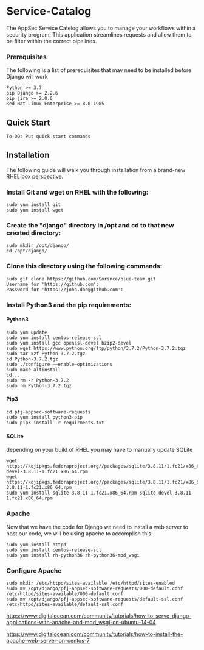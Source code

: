 # Service-Catalog

The AppSec Service Catelog allows you to manage your workflows within a security program.
This application streamlines requests and allow them to be filter within the correct pipelines.


### Prerequisites
The following is a list of prerequisites that may need to be installed before Django will work
```
Python >= 3.7
pip Django >= 2.2.6
pip jira >= 2.0.0
Red Hat Linux Enterprise >= 8.0.1905
```

## Quick Start

```
To-DO: Put quick start commands
```

## Installation
The following guide will walk you through installation from a brand-new RHEL box perspective.
### Install Git and wget on RHEL with the following:
```
sudo yum install git
sudo yum install wget
```

### Create the "django" directory in /opt and cd to that new created directory:
```
sudo mkdir /opt/django/
cd /opt/django/
```

### Clone this directory using the following commands:
```
sudo git clone https://github.com/Sorsnce/blue-team.git
Username for 'https://github.com':
Password for 'https://john.doe@github.com':
```

### Install Python3 and the pip requirements:
#### Python3
```
sudo yum update
sudo yum install centos-release-scl
sudo yum install gcc openssl-devel bzip2-devel
sudo wget https://www.python.org/ftp/python/3.7.2/Python-3.7.2.tgz
sudo tar xzf Python-3.7.2.tgz
cd Python-3.7.2.tgz
sudo ./configure ––enable–optimizations
sudo make altinstall
cd ..
sudo rm -r Python-3.7.2
sudo rm Python-3.7.2.tgz
```
#### Pip3
```
cd pfj-appsec-software-requests
sudo yum install python3-pip
sudo pip3 install -r requirments.txt
```
#### SQLite
depending on your build of RHEL you may have to manually update SQLite
```
wget https://kojipkgs.fedoraproject.org//packages/sqlite/3.8.11/1.fc21/x86_64/sqlite-devel-3.8.11-1.fc21.x86_64.rpm
wget https://kojipkgs.fedoraproject.org//packages/sqlite/3.8.11/1.fc21/x86_64/sqlite-3.8.11-1.fc21.x86_64.rpm
sudo yum install sqlite-3.8.11-1.fc21.x86_64.rpm sqlite-devel-3.8.11-1.fc21.x86_64.rpm
```

### Apache
Now that we have the code for Django we need to install a web server to host our code, we will be using apache to accomplish this.
```
sudo yum install httpd
sudo yum install centos-release-scl
sudo yum install rh-python36 rh-python36-mod_wsgi
```

### Configure Apache
```
sudo mkdir /etc/httpd/sites-available /etc/httpd/sites-enabled
sudo mv /opt/django/pfj-appsec-software-requests/000-default.conf /etc/httpd/sites-available/000-default.conf
sudo mv /opt/django/pfj-appsec-software-requests/default-ssl.conf /etc/httpd/sites-available/default-ssl.conf
```

https://www.digitalocean.com/community/tutorials/how-to-serve-django-applications-with-apache-and-mod_wsgi-on-ubuntu-14-04

https://www.digitalocean.com/community/tutorials/how-to-install-the-apache-web-server-on-centos-7
